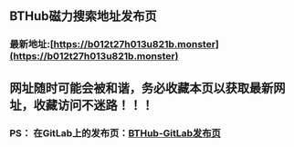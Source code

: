 ## **BTHub磁力搜索地址发布页**
### 最新地址:[https://b012t27h013u821b.monster](https://b012t27h013u821b.monster)
## 网址随时可能会被和谐，务必收藏本页以获取最新网址，收藏访问不迷路！！！


### PS： 在GitLab上的发布页：[**BTHub-GitLab发布页**](https://gitlab.com/fwonggh/Bthub/-/blob/master/README.md)
     


